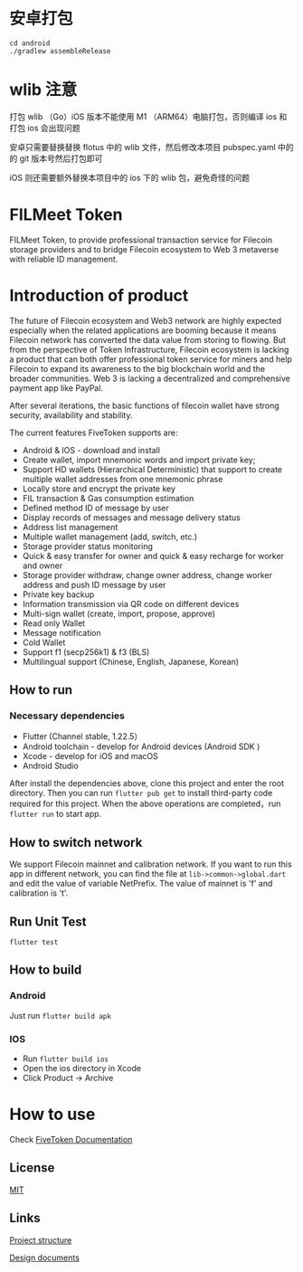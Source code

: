 # 安卓打包

```shell
cd android
./gradlew assembleRelease

```

# wlib 注意

打包 wlib （Go）iOS 版本不能使用 M1 （ARM64）电脑打包，否则编译 ios 和打包 ios 会出现问题

安卓只需要替换替换 flotus 中的 wlib 文件，然后修改本项目 pubspec.yaml 中的的 git 版本号然后打包即可 

iOS 则还需要额外替换本项目中的 ios 下的 wlib 包，避免奇怪的问题


# FILMeet Token

FILMeet Token, to provide professional transaction service for Filecoin storage providers and to bridge Filecoin ecosystem to Web 3 metaverse with reliable ID management.

# Introduction of  product

The future of Filecoin ecosystem and Web3 network are highly expected especially when the related applications are booming because it means Filecoin network has converted the data value from storing to flowing. But from the perspective of Token Infrastructure, Filecoin ecosystem is lacking a product that can both offer professional token service for miners and help Filecoin to expand its awareness to the big blockchain world and the broader communities. Web 3 is lacking a decentralized and comprehensive payment app like PayPal.

After several iterations, the basic functions of filecoin wallet have strong security, availability and stability. 

The current features FiveToken supports are:

- Android & IOS - download and install
- Create wallet, import mnemonic words and import private key;
- Support HD wallets (Hierarchical Deterministic) that support to create multiple wallet addresses from one mnemonic phrase
- Locally store and encrypt the private key
- FIL transaction & Gas consumption estimation
- Defined method ID of message by user
- Display records of messages and message delivery status
- Address list management
- Multiple wallet management (add, switch, etc.)
- Storage provider status monitoring
- Quick & easy transfer for owner and quick & easy recharge for worker and owner
- Storage provider withdraw, change owner address, change worker address and push ID message by user
- Private key backup
- Information transmission via QR code on different devices
- Multi-sign wallet (create, import, propose, approve)
- Read only Wallet
- Message notification 
- Cold Wallet
- Support f1 (secp256k1) & f3 (BLS)
- Multilingual support (Chinese, English, Japanese, Korean) 

## How to run

### Necessary dependencies

- Flutter (Channel stable, 1.22.5）
- Android toolchain - develop for Android devices (Android SDK )
- Xcode - develop for iOS and macOS 
- Android Studio 

After install the dependencies above, clone this project and enter the root directory. Then you can run `flutter pub get` to install third-party code required for this project. When the above operations are completed，run `flutter run` to start app.

## How to switch network

We support Filecoin mainnet and calibration network. If you want to run this app in different network, you can find the file at `lib->common->global.dart` and edit the value of variable NetPrefix. The value of mainnet is 'f' and calibration is 't'.

## Run Unit Test

`flutter test`

## How to build

### Android

Just run `flutter build apk`

### IOS

- Run `flutter build ios`
- Open the ios directory in Xcode
- Click Product -> Archive 

# How to use

Check [FiveToken Documentation](https://docs.fivetoken.io/userguide/proapp.html)

## License

[MIT](https://github.com/FiveToken/FiveToken-Pro/blob/master/LICENSE)

## Links

[Project structure](./doc/code-tree.txt)

[Design documents](./doc/impl.md)
